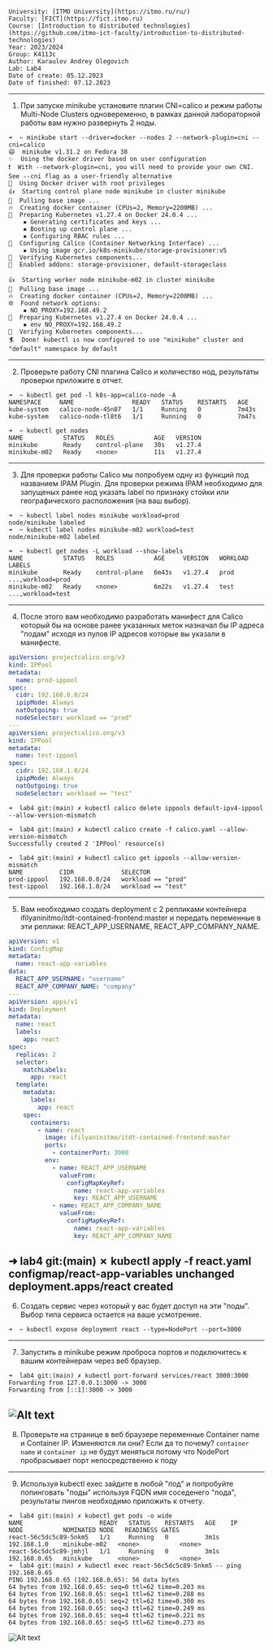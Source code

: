 ```
University: [ITMO University](https://itmo.ru/ru/)
Faculty: [FICT](https://fict.itmo.ru)
Course: [Introduction to distributed technologies](https://github.com/itmo-ict-faculty/introduction-to-distributed-technologies)
Year: 2023/2024
Group: K4113c
Author: Karaulov Andrey Olegovich
Lab: Lab4
Date of create: 05.12.2023
Date of finished: 07.12.2023
```
---
1) При запуске minikube установите плагин CNI=calico и режим работы Multi-Node Clusters одновеременно, в рамках данной лабораторной работы вам нужно развернуть 2 ноды.

```console
➜  ~ minikube start --driver=docker --nodes 2 --network-plugin=cni --cni=calico
😄  minikube v1.31.2 on Fedora 38
✨  Using the docker driver based on user configuration
❗  With --network-plugin=cni, you will need to provide your own CNI. See --cni flag as a user-friendly alternative
📌  Using Docker driver with root privileges
👍  Starting control plane node minikube in cluster minikube
🚜  Pulling base image ...
🔥  Creating docker container (CPUs=2, Memory=2200MB) ...
🐳  Preparing Kubernetes v1.27.4 on Docker 24.0.4 ...
    ▪ Generating certificates and keys ...
    ▪ Booting up control plane ...
    ▪ Configuring RBAC rules ...
🔗  Configuring Calico (Container Networking Interface) ...
    ▪ Using image gcr.io/k8s-minikube/storage-provisioner:v5
🔎  Verifying Kubernetes components...
🌟  Enabled addons: storage-provisioner, default-storageclass

👍  Starting worker node minikube-m02 in cluster minikube
🚜  Pulling base image ...
🔥  Creating docker container (CPUs=2, Memory=2200MB) ...
🌐  Found network options:
    ▪ NO_PROXY=192.168.49.2
🐳  Preparing Kubernetes v1.27.4 on Docker 24.0.4 ...
    ▪ env NO_PROXY=192.168.49.2
🔎  Verifying Kubernetes components...
🏄  Done! kubectl is now configured to use "minikube" cluster and "default" namespace by default
```
---
2) Проверьте работу CNI плагина Calico и количество нод, результаты проверки приложите в отчет.
```console
➜  ~ kubectl get pod -l k8s-app=calico-node -A
NAMESPACE     NAME                READY   STATUS    RESTARTS   AGE
kube-system   calico-node-45n87   1/1     Running   0          7m43s
kube-system   calico-node-tl8t6   1/1     Running   0          7m47s
```
```console
➜  ~ kubectl get nodes
NAME           STATUS   ROLES           AGE   VERSION
minikube       Ready    control-plane   30s   v1.27.4
minikube-m02   Ready    <none>          11s   v1.27.4
```
---
3) Для проверки работы Calico мы попробуем одну из функций под названием IPAM Plugin.
Для проверки режима IPAM необходимо для запущеных ранее нод указать label по признаку стойки или географического расположения (на ваш выбор).

```console
➜  ~ kubectl label nodes minikube workload=prod
node/minikube labeled
➜  ~ kubectl label nodes minikube-m02 workload=test
node/minikube-m02 labeled
```
```console
➜  ~ kubectl get nodes -L workload --show-labels
NAME           STATUS   ROLES           AGE     VERSION   WORKLOAD   LABELS
minikube       Ready    control-plane   6m43s   v1.27.4   prod       ...,workload=prod
minikube-m02   Ready    <none>          6m22s   v1.27.4   test       ...,workload=test
```
---
4) После этого вам необходимо разработать манифест для Calico который бы на основе ранее указанных меток назначал бы IP адреса "подам" исходя из пулов IP адресов которые вы указали в манифесте.

```yaml
apiVersion: projectcalico.org/v3
kind: IPPool
metadata:
  name: prod-ippool
spec:
  cidr: 192.168.0.0/24
  ipipMode: Always
  natOutgoing: true
  nodeSelector: workload == "prod"
---
apiVersion: projectcalico.org/v3
kind: IPPool
metadata:
  name: test-ippool
spec:
  cidr: 192.168.1.0/24
  ipipMode: Always
  natOutgoing: true
  nodeSelector: workload == "test"
```

```console
➜  lab4 git:(main) ✗ kubectl calico delete ippools default-ipv4-ippool --allow-version-mismatch

➜  lab4 git:(main) ✗ kubectl calico create -f calico.yaml --allow-version-mismatch
Successfully created 2 'IPPool' resource(s)

➜  lab4 git:(main) ✗ kubectl calico get ippools --allow-version-mismatch
NAME          CIDR             SELECTOR
prod-ippool   192.168.0.0/24   workload == "prod"
test-ippool   192.168.1.0/24   workload == "test"
```
---
5) Вам необходимо создать deployment с 2 репликами контейнера ifilyaninitmo/itdt-contained-frontend:master и передать переменные в эти реплики: REACT_APP_USERNAME, REACT_APP_COMPANY_NAME.

```yaml
apiVersion: v1
kind: ConfigMap
metadata:
  name: react-app-variables
data:
  REACT_APP_USERNAME: "username"
  REACT_APP_COMPANY_NAME: "company"
---
apiVersion: apps/v1
kind: Deployment
metadata:
  name: react
  labels:
    app: react
spec:
  replicas: 2
  selector:
    matchLabels:
      app: react
  template:
    metadata:
      labels:
        app: react
    spec:
      containers:
        - name: react
          image: ifilyaninitmo/itdt-contained-frontend:master
          ports:
            - containerPort: 3000
          env:
            - name: REACT_APP_USERNAME
              valueFrom:
                configMapKeyRef:
                  name: react-app-variables
                  key: REACT_APP_USERNAME
            - name: REACT_APP_COMPANY_NAME
              valueFrom:
                configMapKeyRef:
                  name: react-app-variables
                  key: REACT_APP_COMPANY_NAME
```

➜  lab4 git:(main) ✗ kubectl apply -f react.yaml
configmap/react-app-variables unchanged
deployment.apps/react created
---
6) Создать сервис через который у вас будет доступ на эти "поды". Выбор типа сервиса остается на ваше усмотрение.

```console
➜  ~ kubectl expose deployment react --type=NodePort --port=3000
```
---
7) Запустить в minikube режим проброса портов и подключитесь к вашим контейнерам через веб браузер.

```console
➜  lab4 git:(main) ✗ kubectl port-forward services/react 3000:3000           
Forwarding from 127.0.0.1:3000 -> 3000
Forwarding from [::1]:3000 -> 3000
```

![Alt text](image.png)
---
8) Проверьте на странице в веб браузере переменные Container name и Container IP. Изменяются ли они? Если да то почему?
`container name` и `container ip` не будут меняться потому что NodePort пробрасывает порт непосредственно к поду
---
9) Используя kubectl exec зайдите в любой "под" и попробуйте попинговать "поды" используя FQDN имя соседенего "пода", результаты пингов необходимо приложить к отчету.
```console
➜  lab4 git:(main) ✗ kubectl get pods -o wide                                
NAME                     READY   STATUS    RESTARTS   AGE    IP             NODE           NOMINATED NODE   READINESS GATES
react-56c5dc5c89-5nkm5   1/1     Running   0          3m1s   192.168.1.0    minikube-m02   <none>           <none>
react-56c5dc5c89-jmhjl   1/1     Running   0          3m1s   192.168.0.65   minikube       <none>           <none>
➜  lab4 git:(main) ✗ kubectl exec react-56c5dc5c89-5nkm5 -- ping 192.168.0.65
PING 192.168.0.65 (192.168.0.65): 56 data bytes
64 bytes from 192.168.0.65: seq=0 ttl=62 time=0.203 ms
64 bytes from 192.168.0.65: seq=1 ttl=62 time=0.288 ms
64 bytes from 192.168.0.65: seq=2 ttl=62 time=0.300 ms
64 bytes from 192.168.0.65: seq=3 ttl=62 time=0.249 ms
64 bytes from 192.168.0.65: seq=4 ttl=62 time=0.221 ms
64 bytes from 192.168.0.65: seq=5 ttl=62 time=0.273 ms
```

![Alt text](image-1.png)